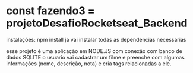 # const fazendo3 = projetoDesafioRocketseat_Backend

instalações:
npm install 
ja vai instalar todas as dependencias necessarias 

esse projeto é uma aplicação em NODE.JS com conexão com banco de dados SQLITE
o usuario vai cadastrar um filme e preenche com algumas informações (nome, descrição, nota) e cria tags relacionadas a ele.

